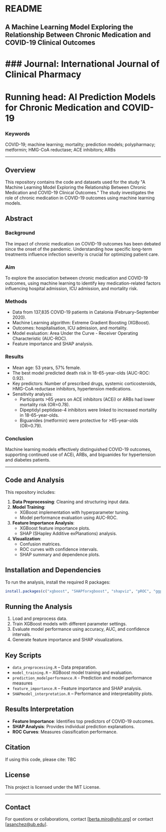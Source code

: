 # README

## A Machine Learning Model Exploring the Relationship Between Chronic Medication and COVID-19 Clinical Outcomes

# ### Journal: International Journal of Clinical Pharmacy  
# Running head: AI Prediction Models for Chronic Medication and COVID-19  

### Keywords
COVID-19; machine learning; mortality; prediction models; polypharmacy; metformin; HMG-CoA reductase; ACE inhibitors; ARBs  

---

## Overview
This repository contains the code and datasets used for the study "A Machine Learning Model Exploring the Relationship Between Chronic Medication and COVID-19 Clinical Outcomes." The study investigates the role of chronic medication in COVID-19 outcomes using machine learning models.

## Abstract
### Background
The impact of chronic medication on COVID-19 outcomes has been debated since the onset of the pandemic. Understanding how specific long-term treatments influence infection severity is crucial for optimizing patient care.

### Aim
To explore the association between chronic medication and COVID-19 outcomes, using machine learning to identify key medication-related factors influencing hospital admission, ICU admission, and mortality risk.

### Methods
- Data from 137,835 COVID-19 patients in Catalonia (February–September 2020).
- Machine Learning algorithm: Extreme Gradient Boosting (XGBoost).
- Outcomes: hospitalisation, ICU admission, and mortality.
- Model evaluation: Area Under the Curve - Receiver Operating Characteristic (AUC-ROC).
- Feature importance and SHAP analysis.

### Results
- Mean age: 53 years, 57% female.
- The best model predicted death risk in 18-65-year-olds (AUC-ROC: 0.92).
- Key predictors: Number of prescribed drugs, systemic corticosteroids, HMG-CoA reductase inhibitors, hypertension medications.
- Sensitivity analysis:
  - Participants >65 years on ACE inhibitors (ACEi) or ARBs had lower mortality risk (OR=0.78).
  - Dipeptidyl peptidase-4 inhibitors were linked to increased mortality in 18-65-year-olds.
  - Biguanides (metformin) were protective for >65-year-olds (OR=0.79).

### Conclusion
Machine learning models effectively distinguished COVID-19 outcomes, supporting continued use of ACEi, ARBs, and biguanides for hypertension and diabetes patients.

---

## Code and Analysis
This repository includes:
1. **Data Preprocessing**: Cleaning and structuring input data.
2. **Model Training**:
   - XGBoost implementation with hyperparameter tuning.
   - Model performance evaluation using AUC-ROC.
3. **Feature Importance Analysis**:
   - XGBoost feature importance plots.
   - SHAP (SHapley Additive exPlanations) analysis.
4. **Visualization**:
   - Confusion matrices.
   - ROC curves with confidence intervals.
   - SHAP summary and dependence plots.

## Installation and Dependencies
To run the analysis, install the required R packages:

```r
install.packages(c("xgboost", "SHAPforxgboost", "shapviz", "pROC", "ggplot2", "caret"))
```

## Running the Analysis
1. Load and preprocess data.
2. Train XGBoost models with different parameter settings.
3. Evaluate model performance using accuracy, AUC, and confidence intervals.
4. Generate feature importance and SHAP visualizations.

## Key Scripts
- `data_preprocessing.R` – Data preparation.
- `model_training.R` – XGBoost model training and evaluation.
- `prediction_modelperformance.R` - Prediction and model performance measures
- `feature_importance.R` – Feature importance and SHAP analysis.
- `SHAPmodel_interpretation.R` – Performance and interpretability plots.

## Results Interpretation
- **Feature Importance**: Identifies top predictors of COVID-19 outcomes.
- **SHAP Analysis**: Provides individual prediction explanations.
- **ROC Curves**: Measures classification performance.

## Citation
If using this code, please cite:
TBC

## License
This project is licensed under the MIT License.

---

## Contact
For questions or collaborations, contact [berta.miro@vhir.org] or contact [asanchez@ub.edu].

